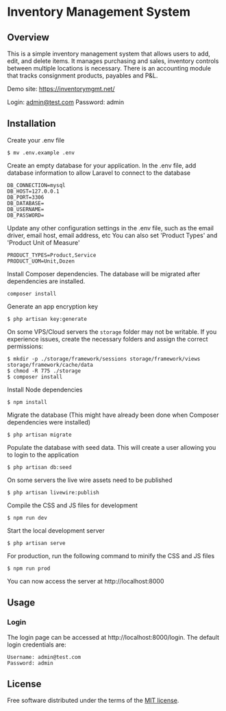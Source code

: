 # Inventory Management System


## Overview

This is a simple inventory management system that allows users to add, edit, and delete items. It manages purchasing and sales, inventory controls between multiple locations is necessary. There is an accounting module that tracks consignment products, payables and P&L.

Demo site: https://inventorymgmt.net/

Login: admin@test.com
Password: admin

## Installation

Create your .env file

    $ mv .env.example .env

Create an empty database for your application. In the .env file, add database information to allow Laravel to connect to the database

    DB_CONNECTION=mysql
    DB_HOST=127.0.0.1
    DB_PORT=3306
    DB_DATABASE=
    DB_USERNAME=
    DB_PASSWORD=

Update any other configuration settings in the .env file, such as the email driver, email host, email address, etc
You can also set 'Product Types' and 'Product Unit of Measure'

    PRODUCT_TYPES=Product,Service
    PRODUCT_UOM=Unit,Dozen

Install Composer dependencies. The database will be migrated after dependencies are installed. 

    composer install 

Generate an app encryption key

    $ php artisan key:generate

On some VPS/Cloud servers the `storage` folder may not be writable. If you experience issues, create the necessary folders and assign the correct permissions:

    $ mkdir -p ./storage/framework/sessions storage/framework/views storage/framework/cache/data
    $ chmod -R 775 ./storage
    $ composer install

Install Node dependencies

    $ npm install

Migrate the database (This might have already been done when Composer dependencies were installed)

    $ php artisan migrate

Populate the database with seed data. This will create a user allowing you to login to the application

    $ php artisan db:seed

On some servers the live wire assets need to be published

    $ php artisan livewire:publish

Compile the CSS and JS files for development

    $ npm run dev

Start the local development server

    $ php artisan serve

For production, run the following command to minify the CSS and JS files

    $ npm run prod

You can now access the server at http://localhost:8000

## <a name="usage"></a>Usage

### <a name="login"></a>Login

The login page can be accessed at http://localhost:8000/login. The default login credentials are:

    Username: admin@test.com
    Password: admin


## <a name="license"></a>License

Free software distributed under the terms of the [MIT license](./MIT-LICENSE.txt).
